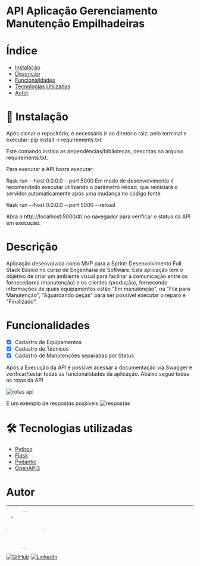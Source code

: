 # API Aplicação Gerenciamento Manutenção Empilhadeiras

# Índice

* [Instalação](#-instalação)
* [Descrição](#descrição)
* [Funcionalidades](#funcionalidades)
* [Tecnologias Utilizadas](#-tecnologias-utilizadas)
* [Autor](#autor)

# 🎲 Instalação
Após clonar o repositório, é necessário ir ao diretório raiz, pelo terminal e executar:
pip install -r requirements.txt

Este comando instala as dependências/bibliotecas, descritas no arquivo requirements.txt.

Para executar a API basta executar:

flask run --host 0.0.0.0 --port 5000
Em modo de desenvolvimento é recomendado executar utilizando o parâmetro reload, que reiniciará o servidor automaticamente após uma mudança no código fonte.

flask run --host 0.0.0.0 --port 5000 --reload

Abra o http://localhost:5000/#/ no navegador para verificar o status da API em execução.

# Descrição
Aplicação desenvolvida como MVP para a Sprint: Desenvolvimento Full Stack Básico no curso de Engenharia de Software.
Esta aplicação tem o objetivo de criar um ambiente visual para facilitar a comunicação entre os fornecedores (manutenção) e os clientes (produção), fornecendo informações de quais equipamentos estão "Em manutenção", na "Fila para Manutenção", "Aguardando peças" para ser possível executar o reparo e "Finalizado".


# Funcionalidades
- [x] Cadastro de Equipamentos
- [x] Cadastro de Técnicos
- [x] Cadastro de Manutenções separadas por Status

Após a Execução da API é possível acessar a documentação via Swagger e verificar/testar todas as funcionalidades da aplicação.
Abaixo segue todas as rotas da API

![rotas api](https://github.com/user-attachments/assets/ab01f1cd-0346-4429-8ba2-14c2efedbbeb)

E um exemplo de respostas possíveis
![respostas](https://github.com/user-attachments/assets/e5da57c9-f660-4de0-875f-b76c378d7628)



# 🛠 Tecnologias utilizadas
- [Python](https://www.python.org/)
- [Flask](https://flask.palletsprojects.com/en/stable/)
- [Pydantic](https://docs.pydantic.dev/latest/)
- [OpenAPI3](https://swagger.io/solutions/getting-started-with-oas/)

# Autor
---

<a href="https://github.com/MatheusPiaia">
 <img style="border-radius: 50%;" src="https://avatars.githubusercontent.com/u/185968337?s=400&u=b4f54f3c5ea4b83b959d508547adf7077fd2caf8&v=4" width="100px;" alt=""/>
 <br/></a> 

 [![GitHub](https://badgen.net/badge/icon/github?icon=github&label)](https://github.com/MatheusPiaia)
 [![LinkedIn](https://img.shields.io/badge/LinkedIn-Matheus-blue?style=flat&logo=linkedin)](https://www.linkedin.com/in/matheus-piaia-231647144)
 

 
